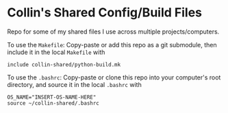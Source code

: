 # Collin's Shared Config/Build Files

Repo for some of my shared files I use across multiple projects/computers.

To use the `Makefile`: Copy-paste or add this repo as a git submodule, then include it in the local `Makefile` with
```
include collin-shared/python-build.mk
```

To use the `.bashrc`: Copy-paste or clone this repo into your computer's root directory, and source it in the local `.bashrc` with
```
OS_NAME="INSERT-OS-NAME-HERE"
source ~/collin-shared/.bashrc
```